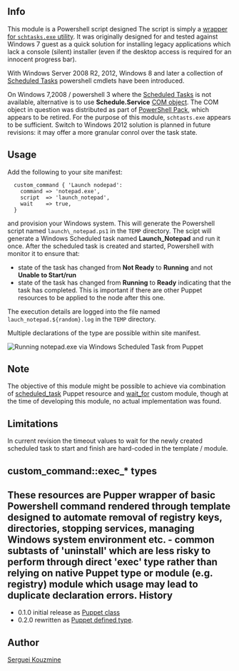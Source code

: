 Info
----
This module is a Powershell script designed 
The script is simply a [wrapper for `schtasks.exe` utility](http://stackoverflow.com/questions/18387920/get-scheduledtask-in-powershell-on-windows-server-2003). It was originally designed for and tested against Windows 7 guest as a quick solution for installing legacy applications which lack a console (silent) installer (even if the desktop access is required for an innocent progress bar).

With Windows Server 2008 R2, 2012, Windows 8 and later a collection of 
[Scheduled Tasks]( https://technet.microsoft.com/en-us/library/jj649808%28v=wps.630%29.aspx) 
powershell cmdlets have been introduced.

On Windows 7,2008 /  powershell 3 where the [Scheduled Tasks]( https://technet.microsoft.com/en-us/library/jj649808%28v=wps.630%29.aspx) is not available, alternative is to use __Schedule.Service__ [COM object](http://msexchange.me/2013/12/22/schedule-task-monitor-script). The COM object in question was distributed as part of [PowerShell Pack](http://code.msdn.microsoft.com/PowerShellPack), which appears to be retired. For the purpose of this module, `schtasts.exe` appears to be sufficient. Switch to Windows 2012 solution is planned in future revisions: it may offer a more granular conrol over the task state.

Usage
-----
Add the following to your site manifest:
```
  custom_command { 'Launch nodepad':
    command => 'notepad.exe',
    script  => 'launch_notepad',
    wait    => true,
  } 
```

and provision your Windows system. This will generate the Powershell script named `launch\_notepad.ps1` in the `TEMP` directory. 
The scipt will generate a Windows Scheduled task named __Launch\_Notepad__
and run it once. After the scheduled task is created and started, Powershell with monitor it to ensure that:

* state of the task has changed from __Not Ready__ to __Running__ and not __Unable to Start/run__
* state of the task has changed from __Running__ to __Ready__ indicating that the task has completed. This is important if there are other Puppet resources to be applied to the node after this one.

The execution details are logged into the file named `lauch_notepad.${random}.log` in the `TEMP` directory. 

Multiple declarations of the type are possible within site manifest.

![Running notepad.exe via Windows Scheduled Task from Puppet](https://raw.githubusercontent.com/sergueik/puppetmaster_vagrant/master/screenshots/custom_task.png)

Note
----
The objective of this module might be possible to achieve via combination of [scheduled_task](https://docs.puppetlabs.com/references/3.6.latest/type.html#scheduledtask) Puppet resource and [wait_for](https://forge.puppetlabs.com/basti1302/wait_for) custom module, though at the time of developing this module, no actual implementation was found.

Limitations
-----------
In current revision the timeout values to wait for the newly created scheduled task to start and finish are hard-coded in the template / module.

custom_command::exec_* types
----
These resources are Pupper wrapper of basic Powershell command rendered through template designed  to automate removal of registry keys, directories, stopping services, managing Windows system environment etc. - common subtasts of 'uninstall' which are less risky to perform through direct 'exec' type rather than relying on native Puppet type or module (e.g. registry) module which usage may lead to duplicate declaration errors. 
History
-------

 *  0.1.0 initial release as [Puppet class](https://docs.puppetlabs.com/puppet/latest/reference/lang_classes.html)
 *  0.2.0 rewritten as [Puppet defined type](https://docs.puppetlabs.com/puppet/latest/reference/lang_defined_types.html).

Author
------
[Serguei Kouzmine](kouzmine_serguei@yahoo.com)

